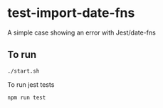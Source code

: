 # test-import-date-fns
A simple case showing an error with Jest/date-fns

## To run

```bash
./start.sh
```

To run jest tests

```bash
npm run test
```
